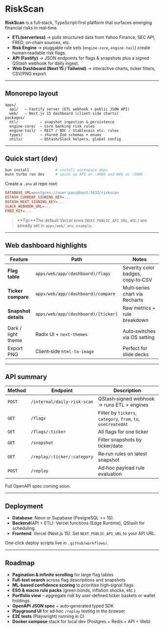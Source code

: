 # RiskScan

**RiskScan** is a full‑stack, TypeScript‑first platform that surfaces emerging financial risks in real‑time.

* **ETL(serverless)** → pulls structured data from Yahoo Finance, SEC API, FRED, on‑chain sources, etc.
* **Risk Engine** → pluggable rule sets (`engine‑core`, `engine‑tail`) create human‑readable risk flags.
* **API (Fastify)** → JSON endpoints for flags & snapshots plus a signed QStash webhook for daily ingest.
* **Web Dashboard (Next 15 / Tailwind)** → interactive charts, ticker filters, CSV/PNG export.

---

## Monorepo layout

```
apps/
  api/   – Fastify server (ETL webhook + public JSON API)
  web/   – Next.js 15 dashboard (client‑side charts)
packages/
  etl/          – snapshot ingestion & persistence
  engine-core/  – Core banking risk rules
  engine-tail/  – REIT / BDC / Stablecoin etc. rules
  types/        – shared Zod schemas + enums
  utils/        – QStash/Slack helpers, global config
```

---

## Quick start (dev)

```bash
bun install            # install workspace deps
bunx turbo run dev     # spins up API on :4000 and Web on :3000
```

Create a `.env` at repo root:

```ini
DATABASE_URL=postgres://user:pass@host:5432/riskscan
QSTASH_CURRENT_SIGNING_KEY=...
QSTASH_NEXT_SIGNING_KEY=...
SLACK_WEBHOOK_URL=...
FRED_KEY=...
```

> **Tip:**The default Vercel envs (`NEXT_PUBLIC_API_URL`, etc.) are already set in `apps/web/.env.example`.

---

## Web dashboard highlights

| Feature              | Path                                | Notes                              |
|----------------------|-------------------------------------|------------------------------------|
| **Flag table**       | `apps/web/app/(dashboard)/flags`    | Severity color badges, copy‑to‑CSV |
| **Ticker compare**   | `apps/web/app/(dashboard)/compare`  | Multi‑series chart via Recharts    |
| **Snapshot details** | `apps/web/app/(dashboard)/[ticker]` | Raw metrics + rule breakdown       |
| Dark / light theme   | Radix UI + `next-themes`            | Auto‑switches via OS setting       |
| Export PNG           | Client‑side `html-to-image`         | Perfect for slide decks            |

---

## API summary

| Method | Endpoint                    | Description                                                   |
|--------|-----------------------------|---------------------------------------------------------------|
| `POST` | `/internal/daily-risk-scan` | QStash‑signed webhook → runs ETL + engines                    |
| `GET`  | `/flags`                    | Filter by `tickers`, `category`, `from`, `to`, `useCreatedAt` |
| `GET`  | `/flags/:ticker`            | All flags for one ticker                                      |
| `GET`  | `/snapshot`                 | Filter snapshots by ticker/date                               |
| `GET`  | `/replay/:ticker/:category` | Re‑run rules on latest snapshot                               |
| `POST` | `/replay`                   | Ad‑hoc payload rule evaluation                                |

Full OpenAPI spec coming soon.

---

## Deployment

* **Database**: Neon or Supabase (PostgreSQL >= 15).
* **Backend**(API + ETL): Vercel functions (Edge Runtime), QStash for scheduling.
* **Frontend**: Vercel (Next.js 15). Set `NEXT_PUBLIC_API_URL` to your API URL.

One‑click deploy scripts live in `.github/workflows/`.

---

## Roadmap

* **Pagination & infinite scrolling** for large flag tables
* **Full-text search** across flag descriptions and snapshots
* **ML‑based confidence scoring** to prioritise high‑signal flags
* **ESG & macro rule packs** (green bonds, inflation shocks, etc.)
* **Portfolio view** – aggregate risk by user‑defined ticker baskets or wallet holdings
* **OpenAPI JSON spec** + auto‑generated typed SDK
* **Playground UI** for ad‑hoc `/replay` testing in the browser
* **E2E tests** (Playwright) running in CI
* **Docker compose** stack for local dev (Postgres + Redis + API + Web)
